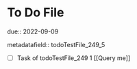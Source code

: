 # To Do File

due:: 2022-09-09

metadatafield:: todoTestFile_249_5

- [ ] Task of todoTestFile_249 1 [[Query me]]
